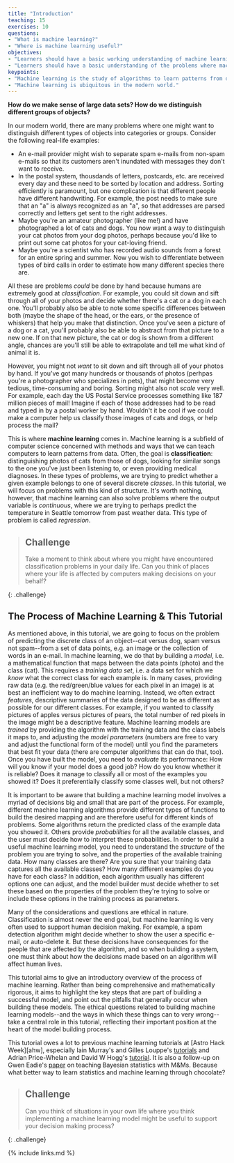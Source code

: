 ```yaml
---
title: "Introduction"
teaching: 15
exercises: 10
questions:
- "What is machine learning?"
- "Where is machine learning useful?"
objectives:
- "Learners should have a basic working understanding of machine learning."
- "Learners should have a basic understanding of the problems where machine learning may be applied."
keypoints:
- "Machine learning is the study of algorithms to learn patterns from data."
- "Machine learning is ubiquitous in the modern world."
---
```


**How do we make sense of large data sets? How do we distinguish different groups of objects?**

In our modern world, there are many problems where one might want to distinguish different types of 
objects into categories or groups. Consider the following real-life examples:

* An e-mail provider might wish to separate spam e-mails from non-spam e-mails so that its customers aren't inundated with messages they don't want to receive. 
* In the postal system, thousdands of letters, postcards, etc. are received every day and these need to be sorted by location and address. Sorting efficiently is paramount, but one complication is that different people have different handwriting. For example, the post needs to make sure that an "a" is always recognized as an "a", so that addresses are parsed correctly and letters get sent to the right addresses. 
* Maybe you're an amateur photographer (like me!) and have photographed a lot of cats and dogs. You now want a 
way to distinguish your cat photos from your dog photos, perhaps because you'd like to print out some cat 
photos for your cat-loving friend.
* Maybe you're a scientist who has recorded audio sounds from a forest for an entire spring and summer. Now you wish to differentiate between types of bird calls in order to estimate how many different species there are.

All these are problems *could* be done by hand because humans are extremely good at _classification_. For example, you could sit down and sift through all of your photos and decide whether there's a cat or a dog in each one. You'll probably also be able to note some specific differences between both (maybe the shape of the head, or the ears, or the presence of whiskers) that help you make that distinction. Once you've seen a picture of a dog or a cat, you'll probably also be able to 
abstract from that picture to a new one. If on that new picture, the cat or dog is shown from a different angle, 
chances are you'll still be able to extrapolate and tell me what kind of animal it is.

However, you might not _want_ to sit down and sift through all of your photos by hand. If you've got many hundreds 
or thousands of photos (perhpas you're a photographer who specializes in pets), that might become very tedious, 
time-consuming and boring. Sorting might also not _scale_ very well. For example, each day the US Postal Service processes 
something like 187 million pieces of mail! Imagine if each of those addresses had to be read and typed in by a 
postal worker by hand. Wouldn't it be cool if we could make a computer help us classify those images of cats and dogs, or help process the mail?

This is where **machine learning** comes in. Machine learning is a subfield of computer science concerned with 
methods and ways that we can teach computers to learn patterns from data. Often, the goal is **classification**: 
distinguishing photos of cats from those of dogs, looking for similar songs to the one you've just been 
listening to, or even providing medical diagnoses. In these types of problems, we are trying to predict 
whether a given example belongs to one of several discrete _classes_. In this tutorial, we will focus on 
problems with this kind of structure. It's worth nothing, however, that machine learning can also solve problems 
where the output variable is _continuous_, where we are trying to perhaps predict the temperature in Seattle 
tomorrow from past weather data. This type of problem is called _regression_. 

> ## Challenge
>
> Take a moment to think about where you might have encountered classification problems in your 
> daily life. Can you think of places where your life is affected by computers making decisions on 
> your behalf?
>
{: .challenge}

## The Process of Machine Learning & This Tutorial

As mentioned above, in this tutorial, we are going to focus on the problem of predicting the 
discrete class of an object--cat versus dog, spam versus not spam--from a set of data points, e.g. an 
image or the collection of words in an e-mail. In machine learning, we do that by building a _model_, i.e. 
a mathematical function that maps  between the data points (photo) and the class (cat). This requires a
 _training data set_, i.e. a data set for which we *know* what the correct class for each example is. 
In many cases, providing raw data (e.g. the red/green/blue values for each pixel in an image) is at best 
an inefficient way to do machine learning. Instead, we often extract _features_, descriptive summaries of 
the data designed to be as different as possible for our different classes. For example, if you wanted to 
classify pictures of apples versus pictures of pears, the total number of red pixels in the image might be 
a descriptive feature. Machine learning models are _trained_ by providing the algorithm with the training 
data and the class labels it maps to, and adjusting the _model parameters_ (numbers are free to vary and 
adjust the functional form of the model) until you find the parameters that best fit your data (there are 
computer algorithms that can do that, too). Once you have built the model, you need to _evaluate_ its 
performance: How will you know if your model does a good job? How do you know whether it is reliable? 
Does it manage to classify all or most of the examples you showed it? Does it preferentially 
classify some classes well, but not others?

It is important to be aware that building a machine learning model involves a myriad of decisions big and 
small that are part of the process. For example, different machine learning algorithms provide different 
types of functions to build the desired mapping and are therefore useful for different kinds of problems. 
Some algorithms return the predicted class of the example data you showed it. Others provide _probabilities_ 
for all the available classes, and the user must decide how to interpret these probabilities.
In order to build a useful machine learning model, you need to understand the _structure_ of the problem you 
are trying to solve, and the properties of the available training data. How many classes are there? Are you 
sure that your training data captures all the available classes? How many different examples do you have 
for each class? In addition, each algorithm usually has different options one can adjust, and the model 
builder must decide whether to set these based on the properties of the problem they're trying to solve 
or include these options in the training process as parameters. 

Many of the considerations and questions are ethical in nature. Classification is almost never the 
end goal, but machine learning is very often used to support human decision making. For example, a 
spam detection algorithm might decide whether to show the user a specific e-mail, or auto-delete it. 
But these decisions have consequences for the people that are affected by the algorithm, and so when 
building a system, one must think about how the decisions made based on an algorithm will affect human 
lives.  

This tutorial aims to give an introductory overview of the process of machine learning. Rather than 
being comprehensive and mathematically rigorous, it aims to highlight the key steps that are part of 
building a successful model, and point out the pitfalls that generally occur when building these models.
The ethical questions related to building machine learning models--and the ways in which these things can 
to very wrong--take a central role in this tutorial, reflecting their important position at the heart of 
the model building process. 


This tutorial owes a lot to previous machine learning tutorials at [Astro Hack Week][ahw],
especially Iain Murray's and Gilles Louppe's [tutorials][ml2018] and Adrian Price-Whelan and David W Hogg's [tutorial][ml2017]. It is also a follow-up on Gwen Eadie's [paper][mmpaper] on teaching Bayesian statistics with 
M&Ms. Because what better way to learn statistics and machine learning through chocolate?

> ## Challenge
>
> Can you think of situations in your own life where you think implementing a 
> machine learning model might be useful to support your decision making process?
>
{: .challenge}

[ml2018]: https://github.com/AstroHackWeek/AstroHackWeek2018/tree/master/day3_machine_learning
[ml2017]: https://github.com/AstroHackWeek/AstroHackWeek2017/tree/master/day1
[mmpaper]: https://www.tandfonline.com/doi/full/10.1080/10691898.2019.1604106


{% include links.md %}
